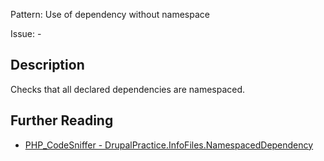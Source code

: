 Pattern: Use of dependency without namespace

Issue: -

## Description

Checks that all declared dependencies are namespaced.

## Further Reading

* [PHP_CodeSniffer - DrupalPractice.InfoFiles.NamespacedDependency](https://git.drupalcode.org/project/coder/-/tree/8.3.x/coder_sniffer/DrupalPractice/Sniffs/InfoFiles/NamespacedDependencySniff.php)